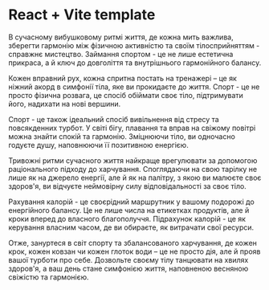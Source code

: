# React + Vite template

В сучасному вибушковому ритмі життя, де кожна мить важлива, зберегти гармонію між фізичною активністю та своїм тілосприйняттям - справжнє мистецтво. Займання спортом - це не лише естетична прикраса, а й ключ до довголіття та внутрішнього гармонійного балансу.

Кожен вправний рух, кожна спритна постать на тренажері – це як ніжний акорд в симфонії тіла, яке ви прокидаєте до життя. Спорт - це не просто фізична розвага, це спосіб обіймати своє тіло, підтримувати його, надихати на нові вершини.

Спорт - це також ідеальний спосіб вивільнення від стресу та повсякденних турбот. У світі бігу, плавання та вправ на свіжому повітрі можна знайти спокій та гармонію. Зміцнюючи тіло, ви одночасно годуєте душу, наповнюючи її позитивною енергією.

Тривожні ритми сучасного життя найкраще врегулювати за допомогою раціонального підходу до харчування. Споглядаючи на свою тарілку не лише як на джерело енергії, але й як на палітру, з якою ви малюєте своє здоров'я, ви відчуєте неймовірну силу відповідальності за своє тіло.

Рахування калорій - це своєрідний маршрутник у вашому подорожі до енергійного балансу. Це не лише числа на етикетках продуктів, але й кроки вперед до власного благополуччя. Підрахунок калорій - це як керування власним часом, де ви обираєте, як витрачати свої ресурси.

Отже, зануртеся в світ спорту та збалансованого харчування, де кожен крок, кожен ковзан чи кожен глоток води – це не просто дія, але й прояв вашої турботи про себе. Дозвольте своєму тілу танцювати на хвилях здоров'я, а ваш день стане симфонією життя, наповненою весняною свіжістю та гармонією.
